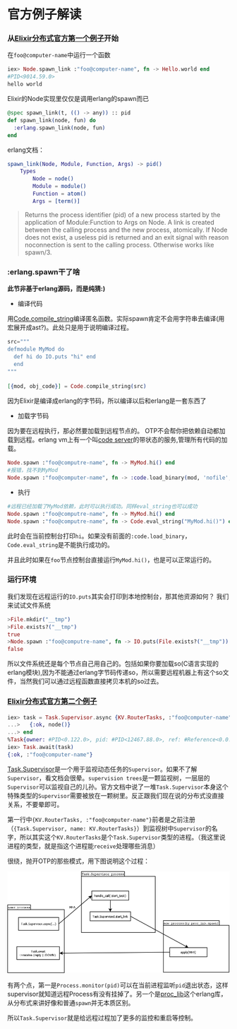 # 官方例子解读
### 从[Elixir分布式官方第一个例子]开始

在`foo@computer-name`中运行一个函数

```elixir
iex> Node.spawn_link :"foo@computer-name", fn -> Hello.world end
#PID<9014.59.0>
hello world
```

Elixir的Node实现里仅仅是调用erlang的spawn而已

```elixir
@spec spawn_link(t, (() -> any)) :: pid
def spawn_link(node, fun) do
  :erlang.spawn_link(node, fun)
end
```

erlang文档：

```erlang
spawn_link(Node, Module, Function, Args) -> pid()
    Types
        Node = node()
        Module = module()
        Function = atom()
        Args = [term()]
```

> Returns the process identifier (pid) of a new process started by the application of Module:Function to Args on Node. A link is created between the calling process and the new process, atomically. If Node does not exist, a useless pid is returned and an exit signal with reason noconnection is sent to the calling process. Otherwise works like spawn/3.

### :erlang.spawn干了啥

**此节非基于erlang源码，而是纯猜:)**

* 编译代码

用[Code.compile_string]编译匿名函数。实际spawn肯定不会用字符串去编译(用宏展开成ast?)。此处只是用于说明编译过程。

```Elixir
src="""
defmodule MyMod do
  def hi do IO.puts "hi" end
  end
"""

[{mod, obj_code}] = Code.compile_string(src)
```

因为Elixir是编译成erlang的字节码，所以编译以后和erlang是一套东西了

* 加载字节码

因为要在远程执行，那必然要加载到远程节点的。 OTP不会帮你把依赖自动都加载到远程。erlang vm上有一个叫[code server]的带状态的服务,管理所有代码的加载。

```elixir
Node.spawn :"foo@computre-name", fn -> MyMod.hi() end
#报错，找不到MyMod
Node.spawn :"foo@computer-name", fn -> :code.load_binary(mod, 'nofile', obj_code) end
```

* 执行

```elixir
#远程已经加载了MyMod依赖，此时可以执行成功。同样eval_string也可以成功
Node.spawn :"foo@computre-name", fn -> MyMod.hi() end
Node.spawn :"foo@computre-name", fn -> Code.eval_string("MyMod.hi()") end
```

此时会在当前控制台打印`hi`。如果没有前面的`:code.load_binary`，`Code.eval_string`是不能执行成功的。

并且此时如果在`foo`节点控制台直接运行`MyMod.hi()`，也是可以正常运行的。

### 运行环境

我们发现在远程运行的`IO.puts`其实会打印到本地控制台，那其他资源如何？ 我们来试试文件系统

```Elixir
>File.mkdir("__tmp")
>File.exists?("__tmp")
true
>Node.spawn :"foo@computre-name", fn -> IO.puts(File.exists?("__tmp")) end
false
```

所以文件系统还是每个节点自己用自己的。包括如果你要加载so(C语言实现的erlang模块),因为不能通过erlang字节码传递so，所以需要远程机器上有这个so文件，当然我们可以通过远程函数直接拷贝本机的so过去。

### [Elixir分布式官方第二个例子]

```elixir
iex> task = Task.Supervisor.async {KV.RouterTasks, :"foo@computer-name"}, fn ->
...>   {:ok, node()}
...> end
%Task{owner: #PID<0.122.0>, pid: #PID<12467.88.0>, ref: #Reference<0.0.0.400>}
iex> Task.await(task)
{:ok, :"foo@computer-name"}
```

[Task.Supervisor]是一个用于监视动态任务的`Supervisor`。如果不了解`Supervisor`，看文档会很晕。`supervision trees`是一颗监视树，一层层的`Supervisor`可以监视自己的儿孙。官方文档中说了一堆`Task.Supervisor`本身这个特殊类型的`Supervisor`需要被放在一颗树里。反正跟我们现在说的分布式没直接关系，不要晕即可。

第一行中`{KV.RouterTasks, :"foo@computer-name"}`前者是之前注册（`{Task.Supervisor, name: KV.RouterTasks}`）到监视树中`Supervisor`的名字，所以其实这个`KV.RouterTasks`是个`Task.Supervisor`类型的进程。（我这里说进程的类型，就是指这个进程能`receive`处理哪些消息）

很绕，抛开OTP的那些模式，用下图说明这个过程：

![task_supervisor](diagrams/task_supervisor.png)

有两个点，第一是`Process.monitor(pid)`可以在当前进程监听`pid`退出状态，这样supervisor就知道远程Process有没有挂掉了。另一个是[proc_lib]这个erlang库，从分布式来讲好像和普通`spawn`并无本质区别。

所以`Task.Supervisor`就是给远程过程加了更多的监控和重启等控制。


[Elixir分布式官方第一个例子]: https://elixir-lang.org/getting-started/mix-otp/distributed-tasks-and-configuration.html
[Elixir分布式官方第二个例子]: https://elixir-lang.org/getting-started/mix-otp/distributed-tasks-and-configuration.html#distributed-tasks
[Code.compile_string]: https://hexdocs.pm/elixir/Code.html#compile_string/2
[code server]: http://erlang.org/doc/man/code.html
[Supervisor模式]: https://hexdocs.pm/elixir/Supervisor.html
[Task.Supervisor]: https://hexdocs.pm/elixir/Task.Supervisor.html
[proc_lib]: http://erlang.org/doc/man/proc_lib.html

